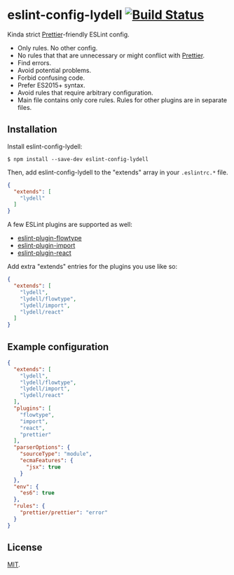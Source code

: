 # eslint-config-lydell [![Build Status][travis-badge]][travis]

Kinda strict [Prettier]-friendly ESLint config.

- Only rules. No other config.
- No rules that that are unnecessary or might conflict with [Prettier].
- Find errors.
- Avoid potential problems.
- Forbid confusing code.
- Prefer ES2015+ syntax.
- Avoid rules that require arbitrary configuration.
- Main file contains only core rules. Rules for other plugins are in separate
  files.

## Installation

Install eslint-config-lydell:

```
$ npm install --save-dev eslint-config-lydell
```

Then, add eslint-config-lydell to the "extends" array in your `.eslintrc.*`
file.

```json
{
  "extends": [
    "lydell"
  ]
}
```

A few ESLint plugins are supported as well:

- [eslint-plugin-flowtype]
- [eslint-plugin-import]
- [eslint-plugin-react]

Add extra "extends" entries for the plugins you use like so:

```json
{
  "extends": [
    "lydell",
    "lydell/flowtype",
    "lydell/import",
    "lydell/react"
  ]
}
```

## Example configuration

```json
{
  "extends": [
    "lydell",
    "lydell/flowtype",
    "lydell/import",
    "lydell/react"
  ],
  "plugins": [
    "flowtype",
    "import",
    "react",
    "prettier"
  ],
  "parserOptions": {
    "sourceType": "module",
    "ecmaFeatures": {
      "jsx": true
    }
  },
  "env": {
    "es6": true
  },
  "rules": {
    "prettier/prettier": "error"
  }
}
```

## License

[MIT](LICENSE).

[eslint-plugin-flowtype]: https://github.com/gajus/eslint-plugin-flowtype
[eslint-plugin-import]: https://github.com/benmosher/eslint-plugin-import
[eslint-plugin-react]: https://github.com/yannickcr/eslint-plugin-react
[Prettier]: https://github.com/prettier/prettier
[travis-badge]: https://travis-ci.org/lydell/eslint-config-lydell.svg?branch=master
[travis]: https://travis-ci.org/lydell/eslint-config-lydell
